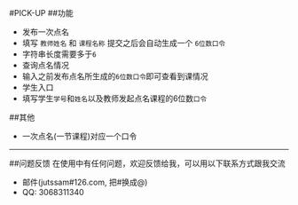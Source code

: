 #PICK-UP
##功能

* 发布一次点名
 * 填写 `教师姓名` 和 `课程名称` 提交之后会自动生成一个 `6位数口令`
 * 字符串长度需要多于`6`
* 查询点名情况
 * 输入之前发布点名所生成的`6位数口令`即可查看到课情况
* 学生入口
 * 填写学生`学号`和`姓名`以及教师发起点名课程的6位数`口令`

##其他

* 一次点名(一节课程)对应一个口令



***
##问题反馈
在使用中有任何问题，欢迎反馈给我，可以用以下联系方式跟我交流

* 邮件(jutssam#126.com, 把#换成@)
* QQ: 3068311340
